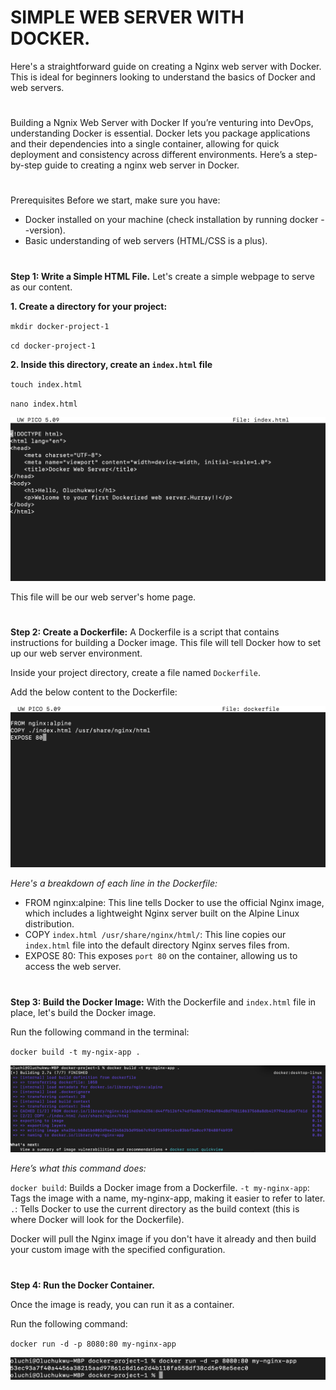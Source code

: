 # SIMPLE WEB SERVER WITH DOCKER.

Here's a straightforward guide on creating a Nginx web server with Docker. This is ideal for beginners looking to understand the basics of Docker and web servers.

#

Building a Ngnix Web Server with Docker
If you’re venturing into DevOps, understanding Docker is essential. Docker lets you package applications and their dependencies into a single container, allowing for quick deployment and consistency across different environments. Here’s a step-by-step guide to creating a nginx web server in Docker.

#

Prerequisites
Before we start, make sure you have:

- Docker installed on your machine (check installation by running docker --version).
- Basic understanding of web servers (HTML/CSS is a plus).

#

**Step 1: Write a Simple HTML File.**
Let's create a simple webpage to serve as our content.

**1. Create a directory for your project:**

`mkdir docker-project-1`

`cd docker-project-1`

**2. Inside this directory, create an `index.html` file**

`touch index.html`

`nano index.html`

![](html.png)

This file will be our web server's home page.

#

**Step 2: Create a Dockerfile:**
A Dockerfile is a script that contains instructions for building a Docker image. This file will tell Docker how to set up our web server environment.

Inside your project directory, create a file named `Dockerfile`.

Add the below content to the Dockerfile:

![](dockerfile.png)


*Here's a breakdown of each line in the Dockerfile:*

- FROM nginx:alpine: This line tells Docker to use the official Nginx image, which includes a lightweight Nginx server built on the Alpine Linux distribution.
- COPY `index.html /usr/share/nginx/html/`: This line copies our `index.html` file into the default directory Nginx serves files from.
- EXPOSE 80: This exposes `port 80` on the container, allowing us to access the web server.

#

**Step 3: Build the Docker Image:**
With the Dockerfile and `index.html` file in place, let's build the Docker image.

Run the following command in the terminal:

`docker build -t my-ngix-app .`

![](build.png)

*Here’s what this command does:*

`docker build`: Builds a Docker image from a Dockerfile.
`-t my-nginx-app`: Tags the image with a name, my-nginx-app, making it easier to refer to later.
`.`: Tells Docker to use the current directory as the build context (this is where Docker will look for the Dockerfile).

Docker will pull the Nginx image if you don't have it already and then build your custom image with the specified configuration.

#

**Step 4: Run the Docker Container.**

Once the image is ready, you can run it as a container.

Run the following command:

`docker run -d -p 8080:80 my-nginx-app`

![](result.png)



